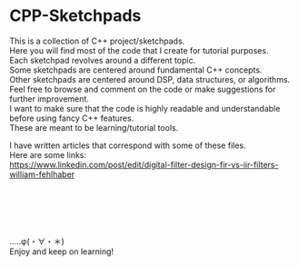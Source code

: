 # CPP-Sketchpads

This is a collection of C++ project/sketchpads.<br/>
Here you will find most of the code that I create for tutorial purposes.<br/>
Each sketchpad revolves around a different topic.<br/>
Some sketchpads are centered around fundamental C++ concepts.<br/>
Other sketchpads are centered around DSP, data structures, or algorithms.<br/>
Feel free to browse and comment on the code or make suggestions for further improvement.<br/>
I want to make sure that the code is highly readable and understandable before using fancy C++ features.<br/>
These are meant to be learning/tutorial tools.<br/>

I have written articles that correspond with some of these files.<br/>
Here are some links:<br/>
https://www.linkedin.com/post/edit/digital-filter-design-fir-vs-iir-filters-william-fehlhaber <br/>
<br/>
<br/>
<br/>
<br/>
<br/>

.....φ(・∀・＊) <br/>
Enjoy and keep on learning! <br/>
